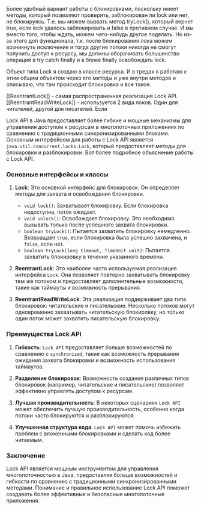 Более удобный вариант работы с блокировками, поскольку имеет методы, который позволяют проверить, заблокирован ли lock или нет, не блокируясь. Т.е. мы можем вызвать метод tryLock(), который вернет true, если lock удалось заблокировать и false в противном случае. И мы вместо того, чтобы ждать, можем чего-нибудь другое поделать. Но из-за этого доп функционала, т.к. после блокирования лока можем возникнуть исключение и тогда другие потоки никогда не смогут получить доступ к ресурсу, мы должны оборачивать большинство операций в try catch finally и в блоке finally освобождать lock.

Объект типа Lock я создаю в классе ресурса. И в тредах я работаю с этим общим объектом через его методы и уже внутри методов и описываю, что там происходит блокировка и все такое.

[[ReentrantLock]] - самая распространенная реализация Lock API. 
[[ReentrantReadWriteLock]] - используется 2 вида локов. Один для читателей, другой для писателей. Если 

Lock API в Java предоставляет более гибкие и мощные механизмы для управления доступом к ресурсам в многопоточных приложениях по сравнению с традиционными синхронизированными блоками. Основным интерфейсом для работы с Lock API является `java.util.concurrent.locks.Lock`, который предоставляет методы для блокировки и разблокировки. Вот более подробное объяснение работы с Lock API.

### Основные интерфейсы и классы

1. **Lock**: Это основной интерфейс для блокировок. Он определяет методы для захвата и освобождения блокировки.

   - `void lock()`: Захватывает блокировку. Если блокировка недоступна, поток ожидает.
   - `void unlock()`: Освобождает блокировку. Это необходимо вызывать только после успешного захвата блокировки.
   - `boolean tryLock()`: Пытается захватить блокировку немедленно. Возвращает `true`, если блокировка была успешно захвачена, и `false`, если нет.
   - `boolean tryLock(long timeout, TimeUnit unit)`: Пытается захватить блокировку в течение указанного времени.

2. **ReentrantLock**: Это наиболее часто используемая реализация интерфейса `Lock`. Она позволяет повторно захватывать блокировку тем же потоком и предоставляет дополнительные возможности, такие как таймауты и возможность прерывания.

3. **ReentrantReadWriteLock**: Эта реализация поддерживает два типа блокировок: читательские и писательские. Несколько потоков могут одновременно захватывать читательскую блокировку, но только один поток может захватить писательскую блокировку.

### Преимущества Lock API

1. **Гибкость**: `Lock API` предоставляет больше возможностей по сравнению с `synchronized`, такие как возможность прерывания ожидания захвата блокировки и возможность использования таймаутов.

2. **Разделение блокировок**: Возможность создания различных типов блокировок (например, читательские и писательские) позволяет эффективно управлять доступом к ресурсам.

3. **Лучшая производительность**: В некоторых сценариях `Lock API` может обеспечить лучшую производительность, особенно когда потоки часто блокируются и разблокируются.

4. **Улучшенная структура кода**: `Lock API` может помочь избежать проблем с вложенными блокировками и сделать код более читаемым.

### Заключение

Lock API является мощным инструментом для управления многопоточностью в Java, предоставляя больше возможностей и гибкости по сравнению с традиционными синхронизированными методами. Понимание и правильное использование Lock API поможет создавать более эффективные и безопасные многопоточные приложения.